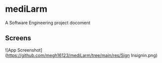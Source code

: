 # mediLarm
A Software Engineering project docoment


## Screens

![App Screenshot](https://github.com/megh16123/mediLarm/tree/main/res/Sign Insignin.png)

